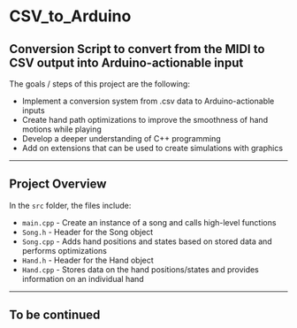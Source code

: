 # CSV_to_Arduino
Conversion Script to convert from the MIDI to CSV output into Arduino-actionable input
---
The goals / steps of this project are the following:
* Implement a conversion system from .csv data to Arduino-actionable inputs
* Create hand path optimizations to improve the smoothness of hand motions while playing
* Develop a deeper understanding of C++ programming
* Add on extensions that can be used to create simulations with graphics

---
## Project Overview

In the `src` folder, the files include:
* `main.cpp` - Create an instance of a song and calls high-level functions
* `Song.h` - Header for the Song object
* `Song.cpp` - Adds hand positions and states based on stored data and performs optimizations
* `Hand.h` - Header for the Hand object
* `Hand.cpp` - Stores data on the hand positions/states and provides information on an individual hand

---
## To be continued
